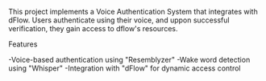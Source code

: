 This project implements a Voice Authentication System that integrates with dFlow. Users authenticate using their voice, and uppon successful verification, they gain access to dflow's resources.

Features

-Voice-based authentication using "Resemblyzer"
-Wake word detection using "Whisper"
-Integration with "dFlow" for dynamic access control
